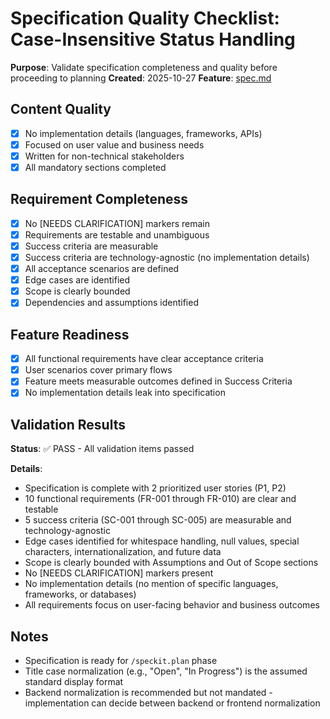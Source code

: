# Specification Quality Checklist: Case-Insensitive Status Handling

**Purpose**: Validate specification completeness and quality before proceeding to planning
**Created**: 2025-10-27
**Feature**: [spec.md](../spec.md)

## Content Quality

- [x] No implementation details (languages, frameworks, APIs)
- [x] Focused on user value and business needs
- [x] Written for non-technical stakeholders
- [x] All mandatory sections completed

## Requirement Completeness

- [x] No [NEEDS CLARIFICATION] markers remain
- [x] Requirements are testable and unambiguous
- [x] Success criteria are measurable
- [x] Success criteria are technology-agnostic (no implementation details)
- [x] All acceptance scenarios are defined
- [x] Edge cases are identified
- [x] Scope is clearly bounded
- [x] Dependencies and assumptions identified

## Feature Readiness

- [x] All functional requirements have clear acceptance criteria
- [x] User scenarios cover primary flows
- [x] Feature meets measurable outcomes defined in Success Criteria
- [x] No implementation details leak into specification

## Validation Results

**Status**: ✅ PASS - All validation items passed

**Details**:
- Specification is complete with 2 prioritized user stories (P1, P2)
- 10 functional requirements (FR-001 through FR-010) are clear and testable
- 5 success criteria (SC-001 through SC-005) are measurable and technology-agnostic
- Edge cases identified for whitespace handling, null values, special characters, internationalization, and future data
- Scope is clearly bounded with Assumptions and Out of Scope sections
- No [NEEDS CLARIFICATION] markers present
- No implementation details (no mention of specific languages, frameworks, or databases)
- All requirements focus on user-facing behavior and business outcomes

## Notes

- Specification is ready for `/speckit.plan` phase
- Title case normalization (e.g., "Open", "In Progress") is the assumed standard display format
- Backend normalization is recommended but not mandated - implementation can decide between backend or frontend normalization
